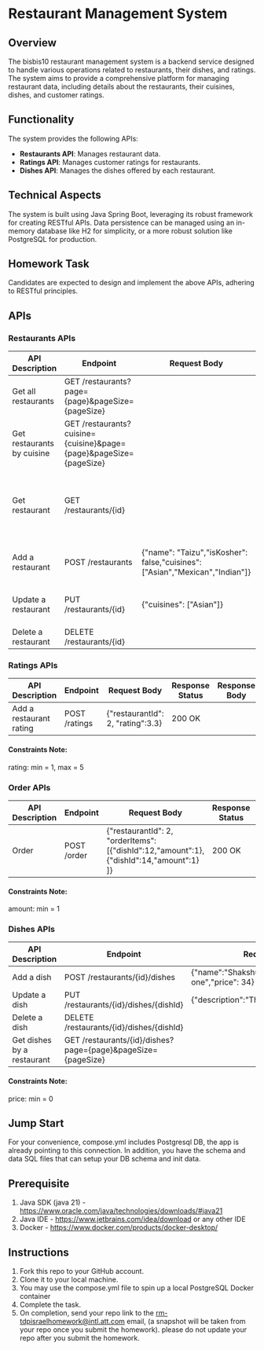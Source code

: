# Restaurant Management System

## Overview
The bisbis10 restaurant management system is a backend service designed to handle various operations related to restaurants, their dishes, and ratings. The system aims to provide a comprehensive platform for managing restaurant data, including details about the restaurants, their cuisines, dishes, and customer ratings.

## Functionality
The system provides the following APIs:

- **Restaurants API**: Manages restaurant data.
- **Ratings API**: Manages customer ratings for restaurants.
- **Dishes API**: Manages the dishes offered by each restaurant.

## Technical Aspects
The system is built using Java Spring Boot, leveraging its robust framework for creating RESTful APIs. Data persistence can be managed using an in-memory database like H2 for simplicity, or a more robust solution like PostgreSQL for production.

## Homework Task
Candidates are expected to design and implement the above APIs, adhering to RESTful principles.

## APIs

### Restaurants APIs

| API Description               | Endpoint                                                              | Request Body                                                                  | Response Status | Response Body |
|-------------------------------|-----------------------------------------------------------------------|-------------------------------------------------------------------------------|-----------------|--------------------------------------------------------------------------------------------------------|
| Get all restaurants           | GET /restaurants?page={page}&pageSize={pageSize}                      |                                                                               | 200 OK          | [{"id": "1","name": "Taizu","averageRating" : 4.83,"isKosher" : false,"cuisines": ["Asian","Mexican","Indian"]}] |
| Get restaurants by cuisine    | GET /restaurants?cuisine={cuisine}&page={page}&pageSize={pageSize}    |                                                                               | 200 OK          | [{"id": "1","name": "Taizu","averageRating" : 4.83,"isKosher" : false,"cuisines": ["Asian","Mexican","Indian"]}] |
| Get restaurant                | GET /restaurants/{id}                                                 |                                                                               | 200 OK          | {"id": "1","name": "Taizu","averageRating" : 4.83,"isKosher" : false,"cuisines": ["Asian","Mexican","Indian"],"dishes": [{"id": "1","name": "Noodles","description": "Amazing one","price": 59}]} |
| Add a restaurant              | POST /restaurants                                                     | {"name": "Taizu","isKosher": false,"cuisines": ["Asian","Mexican","Indian"]}  | 201 CREATED     | {"id": "1","name": "Taizu","averageRating" : 0.00,"isKosher" : false,"cuisines": ["Asian","Mexican","Indian"]} |
| Update a restaurant           | PUT /restaurants/{id}                                                 | {"cuisines": ["Asian"]}                                                       | 200 OK          | {"id": "1","name": "Taizu","averageRating" : 4.83,"isKosher" : false,"cuisines": ["Asian"]} |
| Delete a restaurant           | DELETE /restaurants/{id}                                              |                                                                               | 204 No Content  | |

### Ratings APIs

| API Description           | Endpoint               | Request Body                          | Response Status | Response Body |
|---------------------------|------------------------|---------------------------------------|-----------------|---------------|
| Add a restaurant rating   | POST /ratings          | {"restaurantId": 2, "rating":3.3}     | 200 OK          |               |

#### Constraints Note:
rating: min = 1, max = 5

### Order APIs

| API Description           | Endpoint               | Request Body                          | Response Status | Response Body |
|---------------------------|------------------------|---------------------------------------|-----------------|---------------|
| Order    | POST /order          | {"restaurantId": 2, "orderItems":[{"dishId":12,"amount":1},{"dishId":14,"amount":1} ]}  | 200 OK          |  {orderId:"ef401fc8-d545-424b-928d-4789cd47bb6e"}             |

#### Constraints Note:
amount: min = 1 

### Dishes APIs

| API Description           | Endpoint                | Request Body                             | Response Status | Response Body                                                     |
|---------------------------|-------------------------|------------------------------------------|-----------------|------------------------------------------------------------------|
| Add a dish                | POST /restaurants/{id}/dishes | {"name":"Shakshuka","description":"Great one","price": 34} | 201 CREATED     | {"id":"2","name":"Shakshuka","description":"Great one","price": 34} |
| Update a dish             | PUT /restaurants/{id}/dishes/{dishId} | {"description":"The Best!","price": 35} | 200 OK          | {"id":"2","name":"Shakshuka","description":"The Best!","price": 35} |
| Delete a dish             | DELETE /restaurants/{id}/dishes/{dishId} |                                        | 204 No Content  |                                                                  |
| Get dishes by a restaurant| GET /restaurants/{id}/dishes?page={page}&pageSize={pageSize}  |                                         | 200 OK          | [{"id":"1","name":"Humus","description":"Good one","price": 48}] |

#### Constraints Note:
price: min = 0

## Jump Start
For your convenience, compose.yml includes Postgresql DB, the app is already pointing to this connection. In addition, you have the schema and data SQL files that can setup your DB schema and init data.

## Prerequisite
1. Java SDK (java 21) - https://www.oracle.com/java/technologies/downloads/#java21
2. Java IDE - https://www.jetbrains.com/idea/download or any other IDE
3. Docker - https://www.docker.com/products/docker-desktop/

## Instructions
1. Fork this repo to your GitHub account.
2. Clone it to your local machine.
3. You may use the compose.yml file to spin up a local PostgreSQL Docker container
4. Complete the task.
5. On completion, send your repo link to the rm-tdpisraelhomework@intl.att.com email, (a snapshot will be taken from your repo once you submit the homework). please do not update your repo after you submit the homework.
